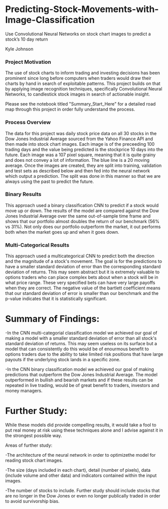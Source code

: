 # Predicting-Stock-Movements-with-Image-Classification
Use Convolutional Neural Networks on stock chart images to predict a stock’s 10 day return

Kyle Johnson

### Project Motivation
The use of stock charts to inform trading and investing decisions has been prominent since long before computers when traders would draw their charts by hand in search of exploitable patterns.  This project builds on that by applying image recognition techniques, specifically Convolutional Neural Networks, to candlestick stock images in search of actionable insight.

Please see the notebook titled "Summary_Start_Here" for a detailed road map through this project in order fully understand the process.

### Process Overview

The data for this project was daily stock price data on all 30 stocks in the Dow Jones Industrial Average sourced from the Yahoo Finance API and then made into stock chart images.  Each image is of the preceeding 100 trading days and the value being predicted is the stockprice 10 days into the future.  Each image was a 107 pixel square, meaning that it is quite grainy and does not convey a lot of information.  The blue line is a 20 moving average.  Once the images are created, they are split into training, validation and test sets as described below and then fed into the neural network which output a prediction.  The split was done in this manner so that we are always using the past to predict the future.

### Binary Results
This approach used a binary classification CNN to predict if a stock would move up or down.  The results of the model are compared against the Dow Jones Industrial Average over the same out-of-sample time frame and shows that our portfolio almost doubles the return of our benchmark (56% vs 31%).  Not only does our portfolio outperform the market, it out performs both when the market goes up and when it goes down.

### Multi-Categorical Results
This approach used a multicategorical CNN to predict both the direction and the magnitude of a stock's movement.  The goal is for the predictions to have a smaller standard deviation of error than the corresponding standard deviation of returns.  This may seem abstract but it is extremely valuable to options traders who can place complex bets about when a stock will be in what price range.  These very specified bets can have very large payoffs when they are correct.  The negative value of the bartlett coefficient means that our standard deviation of error is smaller than our benchmark and the p-value indicates that it is statistically significant.



# Summary of Findings:
-In the CNN multi-categorial classification model we achieved our goal of making a model with a smaller standard deviation of error than all stock's standard deviation of returns. This may seem useless on its surface but a model that can consistently do this would be of enourmous benefit to options traders due to the ability to take limited risk positions that have large payouts if the underlying stock lands in a specific zone.

-In the CNN binary classification model we achieved our goal of making predictions that outperform the Dow Jones Industrial Average. The model outperformed in bullish and bearish markets and if these results can be repeated in live trading, would be of great benefit to traders, investors and money managers.

# Further Study:
While these models did provide compelling results, it would take a fool to put real money at risk using these techniques alone and I advise against it in the strongest possible way.

Areas of further study:

-The architecture of the neural network in order to optimizethe model for reading stock chart images.

-The size (days included in each chart), detail (number of pixels), data (include volume and other data) and indicators contained within the input images.

-The number of stocks to include. Further study should include stocks that are no longer in the Dow Jones or even no longer publically traded in order to avoid survivorship bias.
